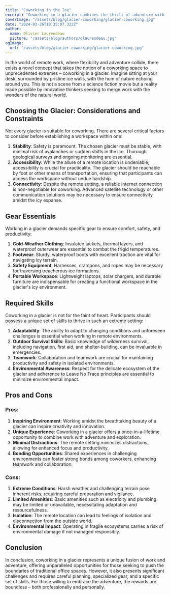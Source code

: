 ```yaml
---
title: "Coworking in the Ice"
excerpt: "Coworking in a glacier combines the thrill of adventure with the demands of remote work. Amidst pristine ice walls, participants navigate challenges and embrace innovation. From stable glaciers to essential gear, preparation is key for this unique workspace. For those daring enough, the rewards are as vast as the icy expanse itself."
coverImage: "/assets/blog/glacier-coworking/glacier-coworking.jpg"
date: "2024-03-26T10:35:07.322Z"
author:
  name: Olivier Laurendeau
  picture: "/assets/blog/authors/olaurendeau.jpg"
ogImage:
  url: "/assets/blog/glacier-coworking/glacier-coworking.jpg"
---
```


In the world of remote work, where flexibility and adventure collide, there exists a novel concept that takes the notion of a coworking space to unprecedented extremes – coworking in a glacier. Imagine sitting at your desk, surrounded by pristine ice walls, with the hum of nature echoing around you. This is not a scene from a science fiction movie but a reality made possible by innovative thinkers seeking to merge work with the wonders of the natural world.

## Choosing the Glacier: Considerations and Constraints

Not every glacier is suitable for coworking. There are several critical factors to consider before establishing a workspace within one:

1. **Stability**: Safety is paramount. The chosen glacier must be stable, with minimal risk of avalanches or sudden shifts in the ice. Thorough geological surveys and ongoing monitoring are essential.
2. **Accessibility**: While the allure of a remote location is undeniable, accessibility is crucial for practicality. The glacier should be reachable by foot or other means of transportation, ensuring that participants can access the workspace without undue hardship.
3. **Connectivity**: Despite the remote setting, a reliable internet connection is non-negotiable for coworking. Advanced satellite technology or other communication solutions may be necessary to ensure connectivity amidst the icy expanse.

## Gear Essentials

Working in a glacier demands specific gear to ensure comfort, safety, and productivity:

1. **Cold-Weather Clothing**: Insulated jackets, thermal layers, and waterproof outerwear are essential to combat the frigid temperatures.
2. **Footwear**: Sturdy, waterproof boots with excellent traction are vital for navigating icy terrain.
3. **Safety Equipment**: Harnesses, crampons, and ropes may be necessary for traversing treacherous ice formations.
4. **Portable Workspace**: Lightweight laptops, solar chargers, and durable furniture are indispensable for creating a functional workspace in the glacier's icy environment.

## Required Skills

Coworking in a glacier is not for the faint of heart. Participants should possess a unique set of skills to thrive in such an extreme setting:

1. **Adaptability**: The ability to adapt to changing conditions and unforeseen challenges is essential when working in remote environments.
2. **Outdoor Survival Skills**: Basic knowledge of wilderness survival, including navigation, first aid, and shelter-building, can be invaluable in emergencies.
3. **Teamwork**: Collaboration and teamwork are crucial for maintaining productivity and safety in isolated environments.
4. **Environmental Awareness**: Respect for the delicate ecosystem of the glacier and adherence to Leave No Trace principles are essential to minimize environmental impact.

## Pros and Cons

### Pros:

1. **Inspiring Environment**: Working amidst the breathtaking beauty of a glacier can inspire creativity and innovation.
2. **Unique Experience**: Coworking in a glacier offers a once-in-a-lifetime opportunity to combine work with adventure and exploration.
3. **Minimal Distractions**: The remote setting minimizes distractions, allowing for enhanced focus and productivity.
4. **Bonding Opportunities**: Shared experiences in challenging environments can foster strong bonds among coworkers, enhancing teamwork and collaboration.

### Cons:

1. **Extreme Conditions**: Harsh weather and challenging terrain pose inherent risks, requiring careful preparation and vigilance.
2. **Limited Amenities**: Basic amenities such as electricity and plumbing may be limited or unavailable, necessitating adaptation and resourcefulness.
3. **Isolation**: The remote location can lead to feelings of isolation and disconnection from the outside world.
4. **Environmental Impact**: Operating in fragile ecosystems carries a risk of environmental damage if not managed responsibly.

## Conclusion

In conclusion, coworking in a glacier represents a unique fusion of work and adventure, offering unparalleled opportunities for those seeking to push the boundaries of traditional office spaces. However, it also presents significant challenges and requires careful planning, specialized gear, and a specific set of skills. For those willing to embrace the adventure, the rewards are boundless – both professionally and personally.
